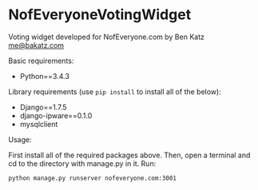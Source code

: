 # NofEveryoneVotingWidget
Voting widget developed for NofEveryone.com by Ben Katz <me@bakatz.com>

Basic requirements:
* Python==3.4.3

Library requirements (use `pip install` to install all of the below):
* Django==1.7.5
* django-ipware==0.1.0
* mysqlclient

Usage:

First install all of the required packages above. Then, open a terminal and cd to the directory with manage.py in it. Run: 

`python manage.py runserver nofeveryone.com:3001`
